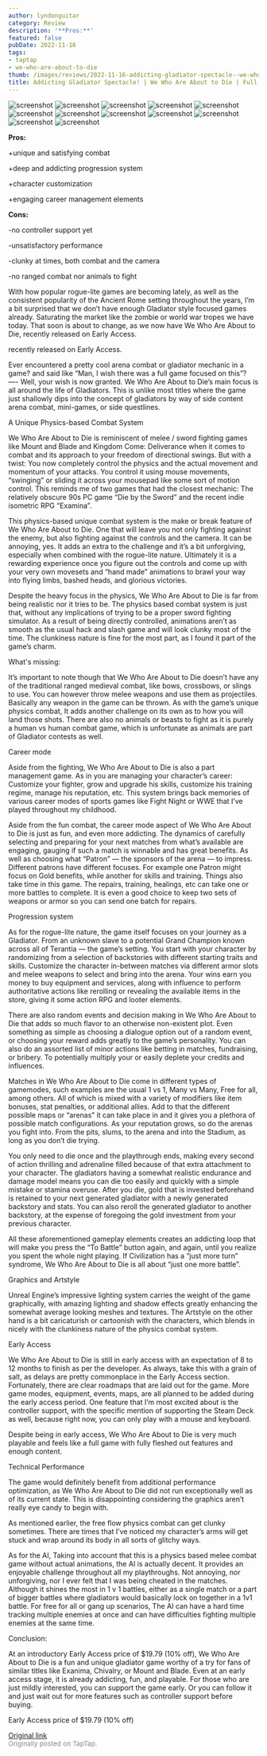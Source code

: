 ```yaml
---
author: lyndonguitar
category: Review
description: '**Pros:**'
featured: false
pubDate: 2022-11-16
tags:
- taptap
- we-who-are-about-to-die
thumb: /images/reviews/2022-11-16-addicting-gladiator-spectacle--we-who-are-about-to-die--full-in-depth-review-0.avif
title: Addicting Gladiator Spectacle! | We Who Are About to Die | Full In-Depth Review
---
```


<div class="gallery">
  <img src="/images/reviews/2022-11-16-addicting-gladiator-spectacle--we-who-are-about-to-die--full-in-depth-review-0.avif" alt="screenshot" />
  <img src="/images/reviews/2022-11-16-addicting-gladiator-spectacle--we-who-are-about-to-die--full-in-depth-review-1.avif" alt="screenshot" />
  <img src="/images/reviews/2022-11-16-addicting-gladiator-spectacle--we-who-are-about-to-die--full-in-depth-review-2.avif" alt="screenshot" />
  <img src="/images/reviews/2022-11-16-addicting-gladiator-spectacle--we-who-are-about-to-die--full-in-depth-review-3.avif" alt="screenshot" />
  <img src="/images/reviews/2022-11-16-addicting-gladiator-spectacle--we-who-are-about-to-die--full-in-depth-review-4.avif" alt="screenshot" />
  <img src="/images/reviews/2022-11-16-addicting-gladiator-spectacle--we-who-are-about-to-die--full-in-depth-review-5.avif" alt="screenshot" />
  <img src="/images/reviews/2022-11-16-addicting-gladiator-spectacle--we-who-are-about-to-die--full-in-depth-review-6.avif" alt="screenshot" />
  <img src="/images/reviews/2022-11-16-addicting-gladiator-spectacle--we-who-are-about-to-die--full-in-depth-review-7.avif" alt="screenshot" />
  <img src="/images/reviews/2022-11-16-addicting-gladiator-spectacle--we-who-are-about-to-die--full-in-depth-review-8.avif" alt="screenshot" />
  <img src="/images/reviews/2022-11-16-addicting-gladiator-spectacle--we-who-are-about-to-die--full-in-depth-review-9.avif" alt="screenshot" />
  <img src="/images/reviews/2022-11-16-addicting-gladiator-spectacle--we-who-are-about-to-die--full-in-depth-review-10.avif" alt="screenshot" />
  <img src="/images/reviews/2022-11-16-addicting-gladiator-spectacle--we-who-are-about-to-die--full-in-depth-review-11.avif" alt="screenshot" />
</div>

**Pros:**


+unique and satisfying combat

+deep and addicting progression system

+character customization

+engaging career management elements


**Cons:**


-no controller support yet

-unsatisfactory performance

-clunky at times, both combat and the camera

-no ranged combat nor animals to fight

With how popular rogue-lite games are becoming lately, as well as the consistent popularity of the Ancient Rome setting throughout the years, I’m a bit surprised that we don’t have enough Gladiator style focused games already. Saturating the market like the zombie or world war tropes we have today. That soon is about to change, as we now have We Who Are About to Die, recently released on Early Access.

recently released on Early Access.

Ever encountered a pretty cool arena combat or gladiator mechanic in a game? and said like “Man, I wish there was a full game focused on this”? —- Well, your wish is now granted. We Who Are About to Die’s main focus is all around the life of Gladiators. This is unlike most titles where the game just shallowly dips into the concept of gladiators by way of side content arena combat, mini-games, or side questlines.

A Unique Physics-based Combat System

We Who Are About to Die is reminiscent of melee / sword fighting games like Mount and Blade and Kingdom Come: Deliverance when it comes to combat and its approach to your freedom of directional swings. But with a twist: You now completely control the physics and the actual movement and momentum of your attacks. You control it using mouse movements, “swinging” or sliding it across your mousepad like some sort of motion control. This reminds me of two games that had the closest mechanic: The relatively obscure 90s PC game “Die by the Sword” and the recent indie isometric RPG “Examina”.

This physics-based unique combat system is the make or break feature of We Who Are About to Die. One that will leave you not only fighting against the enemy, but also fighting against the controls and the camera. It can be annoying, yes. It adds an extra to the challenge and it’s a bit unforgiving, especially when combined with the rogue-lite nature. Ultimately it is a rewarding experience once you figure out the controls and come up with your very own movesets and “hand made” animations to brawl your way into flying limbs, bashed heads, and glorious victories.

Despite the heavy focus in the physics, We Who Are About to Die is far from being realistic nor it tries to be. The physics based combat system is just that, without any implications of trying to be a proper sword fighting simulator. As a result of being directly controlled, animations aren’t as smooth as the usual hack and slash game and will look clunky most of the time. The clunkiness nature is fine for the most part, as I found it part of the game’s charm.

What's missing:

It’s important to note though that We Who Are About to Die doesn’t have any of the traditional ranged medieval combat, like bows, crossbows, or slings to use. You can however throw melee weapons and use them as projectiles. Basically any weapon in the game can be thrown. As with the game’s unique physics combat, It adds another challenge on its own as to how you will land those shots. There are also no animals or beasts to fight as it is purely a human vs human combat game, which is unfortunate as animals are part of Gladiator contests as well.

Career mode

Aside from the fighting, We Who Are About to Die is also a part management game. As in you are managing your character’s career: Customize your fighter, grow and upgrade his skills, customize his training regime, manage his reputation, etc. This system brings back memories of various career modes of sports games like Fight Night or WWE that I’ve played throughout my childhood.

Aside from the fun combat, the career mode aspect of We Who Are About to Die is just as fun, and even more addicting. The dynamics of carefully selecting and preparing for your next matches from what’s available are engaging, gauging if such a match is winnable and has great benefits. As well as choosing what “Patron” — the sponsors of the arena — to impress. Different patrons have different focuses. For example one Patron might focus on Gold benefits, while another for skills and training. Things also take time in this game. The repairs, training, healings, etc can take one or more battles to complete. It is even a good choice to keep two sets of weapons or armor so you can send one batch for repairs.

Progression system

As for the rogue-lite nature, the game itself focuses on your journey as a Gladiator. From an unknown slave to a potential Grand Champion known across all of Terantia — the game’s setting. You start with your character by randomizing from a selection of backstories with different starting traits and skills. Customize the character in-between matches via different armor slots and melee weapons to select and bring into the arena. Your wins earn you money to buy equipment and services, along with influence to perform authoritative actions like rerolling or revealing the available items in the store, giving it some action RPG and looter elements.

There are also random events and decision making in We Who Are About to Die that adds so much flavor to an otherwise non-existent plot. Even something as simple as choosing a dialogue option out of a random event, or choosing your reward adds greatly to the game’s personality. You can also do an assorted list of minor actions like betting in matches, fundraising, or bribery. To potentially multiply your or easily deplete your credits and influences.

Matches in We Who Are About to Die come in different types of gamemodes, such examples are the usual 1 vs 1, Many vs Many, Free for all, among others. All of which is mixed with a variety of modifiers like item bonuses, stat penalties, or additional allies. Add to that the different possible maps or “arenas” it can take place in and it gives you a plethora of possible match configurations. As your reputation grows, so do the arenas you fight into. From the pits, slums, to the arena and into the Stadium, as long as you don’t die trying.

You only need to die once and the playthrough ends, making every second of action thrilling and adrenaline filled because of that extra attachment to your character. The gladiators having a somewhat realistic endurance and damage model means you can die too easily and quickly with a simple mistake or stamina overuse. After you die, gold that is invested beforehand is retained to your next generated gladiator with a newly generated backstory and stats. You can also reroll the generated gladiator to another backstory, at the expense of foregoing the gold investment from your previous character.

All these aforementioned gameplay elements creates an addicting loop that will make you press the “To Battle” button again, and again, until you realize you spent the whole night playing. If Civilization has a “just more turn” syndrome, We Who Are About to Die is all about “just one more battle”.

Graphics and Artstyle

Unreal Engine’s impressive lighting system carries the weight of the game graphically, with amazing lighting and shadow effects greatly enhancing the somewhat average looking meshes and textures. The Artstyle on the other hand is a bit caricaturish or cartoonish with the characters, which blends in nicely with the clunkiness nature of the physics combat system.

Early Access

We Who Are About to Die is still in early access with an expectation of 8 to 12 months to finish as per the developer. As always, take this with a grain of salt, as delays are pretty commonplace in the Early Access section. Fortunately, there are clear roadmaps that are laid out for the game. More game modes, equipment, events, maps, are all planned to be added during the early access period. One feature that I’m most excited about is the controller support, with the specific mention of supporting the Steam Deck as well, because right now, you can only play with a mouse and keyboard.

Despite being in early access, We Who Are About to Die is very much playable and feels like a full game with fully fleshed out features and enough content.

Technical Performance

The game would definitely benefit from additional performance optimization, as We Who Are About to Die did not run exceptionally well as of its current state. This is disappointing considering the graphics aren’t really eye candy to begin with.

As mentioned earlier, the free flow physics combat can get clunky sometimes. There are times that I’ve noticed my character’s arms will get stuck and wrap around its body in all sorts of glitchy ways.

As for the AI, Taking into account that this is a physics based melee combat game without actual animations, the AI is actually decent. It provides an enjoyable challenge throughout all my playthroughs. Not annoying, nor unforgiving, nor I ever felt that I was being cheated in the matches. Although it shines the most in 1 v 1 battles, either as a single match or a part of bigger battles where gladiators would basically lock on together in a 1v1 battle. For free for all or gang up scenarios, The AI can have a hard time tracking multiple enemies at once and can have difficulties fighting multiple enemies at the same time.

Conclusion:

At an introductory Early Access price of $19.79 (10% off), We Who Are About to Die is a fun and unique gladiator game worthy of a try for fans of similar titles like Exanima, Chivalry, or Mount and Blade. Even at an early access stage, it is already addicting, fun, and playable. For those who are just mildly interested, you can support the game early. Or you can follow it and just wait out for more features such as controller support before buying.

Early Access price of $19.79 (10% off)

[Original link](https://www.taptap.io/post/2937685)<br><span style="font-size: 0.95em; color: #888;">Originally posted on TapTap.</span>